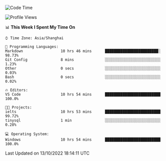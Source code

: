 <!--START_SECTION:waka-->
![Code Time](http://img.shields.io/badge/Code%20Time-216%20hrs%2040%20mins-blue)

![Profile Views](http://img.shields.io/badge/Profile%20Views-0-blue)

📊 **This Week I Spent My Time On** 

```text
⌚︎ Time Zone: Asia/Shanghai

💬 Programming Languages: 
Markdown                 10 hrs 46 mins      ████████████████████████░   98.73% 
Git Config               8 mins              ░░░░░░░░░░░░░░░░░░░░░░░░░   1.23% 
Other                    0 secs              ░░░░░░░░░░░░░░░░░░░░░░░░░   0.03% 
Bash                     0 secs              ░░░░░░░░░░░░░░░░░░░░░░░░░   0.02%

🔥 Editors: 
VS Code                  10 hrs 54 mins      █████████████████████████   100.0%

🐱‍💻 Projects: 
ielts                    10 hrs 53 mins      █████████████████████████   99.72% 
tinysql                  1 min               ░░░░░░░░░░░░░░░░░░░░░░░░░   0.28%

💻 Operating System: 
Windows                  10 hrs 54 mins      █████████████████████████   100.0%

```


 Last Updated on 13/10/2022 18:14:11 UTC
<!--END_SECTION:waka-->